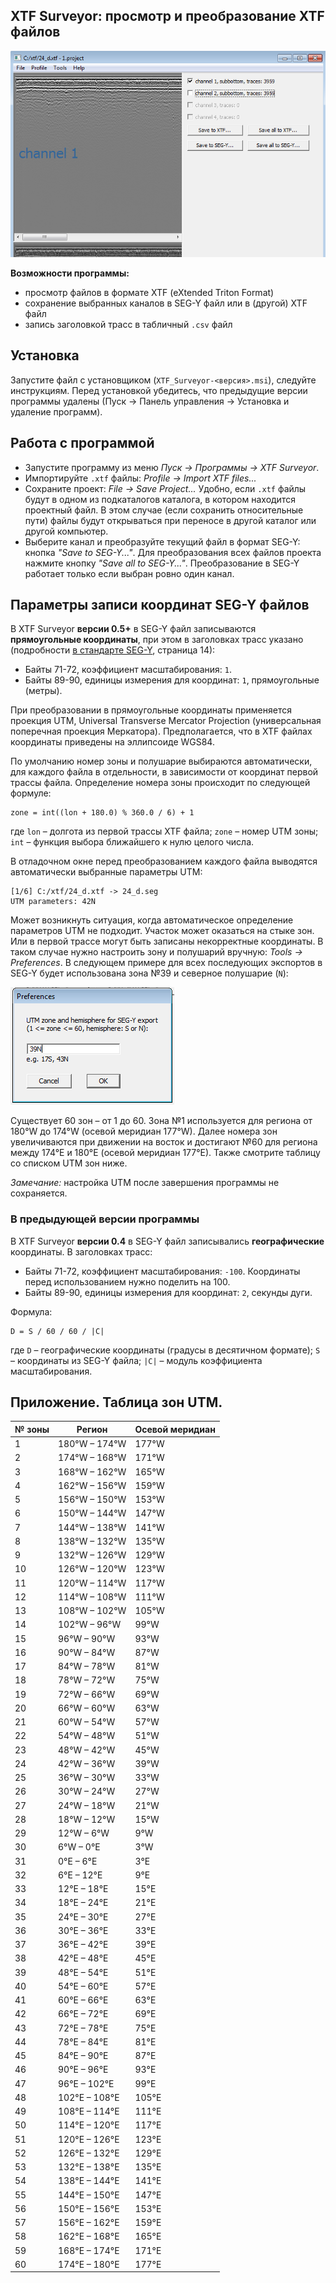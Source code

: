## XTF Surveyor: просмотр и преобразование XTF файлов

![XTF Surveyor screenshot](screenshot.png)

**Возможности программы:**

* просмотр файлов в формате XTF (eXtended Triton Format)
* сохранение выбранных каналов в SEG-Y файл или в (другой) XTF файл
* запись заголовкой трасс в табличный `.csv` файл

## Установка

Запустите файл с установщиком (`XTF_Surveyor-<версия>.msi`), следуйте инструкциям. Перед установкой убедитесь, что предыдущие версии программы удалены (Пуск -> Панель управления -> Установка и удаление программ).

## Работа с программой

* Запустите программу из меню *Пуск -> Программы -> XTF Surveyor*.
* Импортируйте `.xtf` файлы: *Profile -> Import XTF files...*
* Сохраните проект: *File -> Save Project...* Удобно, если `.xtf` файлы будут в одном из подкаталогов каталога, в котором находится проектный файл. В этом случае (если сохранить относительные пути) файлы будут открываться при переносе в другой каталог или  другой компьютер.
* Выберите канал и преобразуйте текущий файл в формат SEG-Y: кнопка *"Save to SEG-Y..."*. Для преобразования всех файлов проекта нажмите кнопку *"Save all to SEG-Y..."*. Преобразование в SEG-Y работает только если выбран ровно один канал.

## Параметры записи координат SEG-Y файлов

В XTF Surveyor **версии 0.5+** в SEG-Y файл записываются **прямоугольные координаты**, при этом в заголовках трасс указано (подробности [в стандарте SEG-Y][1], страница 14):

* Байты 71-72,  коэффициент масштабирования: `1`.
* Байты 89-90, единицы измерения для координат: `1`, прямоугольные (метры).

При преобразовании в прямоугольные координаты применяется проекция UTM, Universal Transverse Mercator Projection (универсальная поперечная проекция Меркатора). Предполагается, что в XTF файлах координаты приведены на эллипсоиде WGS84.

По умолчанию номер зоны и полушарие выбираются автоматически, для каждого файла в отдельности, в зависимости от координат первой трассы файла. Определение номера зоны происходит по следующей формуле:

    zone = int((lon + 180.0) % 360.0 / 6) + 1

где `lon` – долгота из первой трассы XTF файла; `zone` – номер UTM зоны; `int` – функция выбора ближайшего к нулю целого числа.

В отладочном окне перед преобразованием каждого файла выводятся автоматически выбранные параметры UTM:

    [1/6] C:/xtf/24_d.xtf -> 24_d.seg
    UTM parameters: 42N

Может возникнуть ситуация, когда автоматическое определение параметров UTM не подходит. Участок может оказаться на стыке зон. Или в первой трассе могут быть записаны некорректные координаты. В таком случае нужно настроить зону и полушарий вручную: *Tools -> Preferences*. В следующем примере для всех последующих экспортов в SEG-Y будет использована зона №39 и северное полушарие (`N`):

![preferences screenshot](prefs_screenshot.png)

Существует 60 зон – от 1 до 60. Зона №1 используется для региона от 180°W до 174°W (осевой меридиан 177°W). Далее номера зон увеличиваются при движении на восток и достигают №60 для региона между 174°E и 180°E (осевой меридиан 177°E). Также смотрите таблицу со списком UTM зон ниже.

*Замечание:* настройка UTM после завершения программы не сохраняется.

### В предыдующей версии программы
В XTF Surveyor **версии 0.4** в SEG-Y файл записывались **географические** координаты. В заголовках трасс:

* Байты 71-72,  коэффициент масштабирования: `-100`. Координаты перед использованием нужно поделить на 100.
* Байты 89-90, единицы измерения для координат: `2`, секунды дуги.

Формула:

    D = S / 60 / 60 / |C|

где `D` – географические координаты (градусы в десятичном формате); `S` – координаты из SEG-Y файла; `|C|` – модуль коэффициента масштабирования.

[1]: http://www.seg.org/documents/10161/77915/seg_y_rev1.pdf


## Приложение. Таблица зон UTM.

| № зоны | Регион | Осевой меридиан |
|--------|--------|-----------------|
1 | 180°W – 174°W | 177°W |
2 | 174°W – 168°W | 171°W |
3 | 168°W – 162°W | 165°W |
4 | 162°W – 156°W | 159°W |
5 | 156°W – 150°W | 153°W |
6 | 150°W – 144°W | 147°W |
7 | 144°W – 138°W | 141°W |
8 | 138°W – 132°W | 135°W |
9 | 132°W – 126°W | 129°W |
10 | 126°W – 120°W | 123°W |
11 | 120°W – 114°W | 117°W |
12 | 114°W – 108°W | 111°W |
13 | 108°W – 102°W | 105°W |
14 | 102°W – 96°W | 99°W |
15 | 96°W – 90°W | 93°W |
16 | 90°W – 84°W | 87°W |
17 | 84°W – 78°W | 81°W |
18 | 78°W – 72°W | 75°W |
19 | 72°W – 66°W | 69°W |
20 | 66°W – 60°W | 63°W |
21 | 60°W – 54°W | 57°W |
22 | 54°W – 48°W | 51°W |
23 | 48°W – 42°W | 45°W |
24 | 42°W – 36°W | 39°W |
25 | 36°W – 30°W | 33°W |
26 | 30°W – 24°W | 27°W |
27 | 24°W – 18°W | 21°W |
28 | 18°W – 12°W | 15°W |
29 | 12°W – 6°W | 9°W |
30 | 6°W – 0°E | 3°W |
31 | 0°E – 6°E | 3°E |
32 | 6°E – 12°E | 9°E |
33 | 12°E – 18°E | 15°E |
34 | 18°E – 24°E | 21°E |
35 | 24°E – 30°E | 27°E |
36 | 30°E – 36°E | 33°E |
37 | 36°E – 42°E | 39°E |
38 | 42°E – 48°E | 45°E |
39 | 48°E – 54°E | 51°E |
40 | 54°E – 60°E | 57°E |
41 | 60°E – 66°E | 63°E |
42 | 66°E – 72°E | 69°E |
43 | 72°E – 78°E | 75°E |
44 | 78°E – 84°E | 81°E |
45 | 84°E – 90°E | 87°E |
46 | 90°E – 96°E | 93°E |
47 | 96°E – 102°E | 99°E |
48 | 102°E – 108°E | 105°E |
49 | 108°E – 114°E | 111°E |
50 | 114°E – 120°E | 117°E |
51 | 120°E – 126°E | 123°E |
52 | 126°E – 132°E | 129°E |
53 | 132°E – 138°E | 135°E |
54 | 138°E – 144°E | 141°E |
55 | 144°E – 150°E | 147°E |
56 | 150°E – 156°E | 153°E |
57 | 156°E – 162°E | 159°E |
58 | 162°E – 168°E | 165°E |
59 | 168°E – 174°E | 171°E |
60 | 174°E – 180°E | 177°E |
